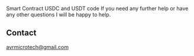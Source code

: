Smart Contract USDC and USDT code
If you need any further help or have any other questions I will be happy to help.
## Contact
  avrmicrotech@gmail.com

